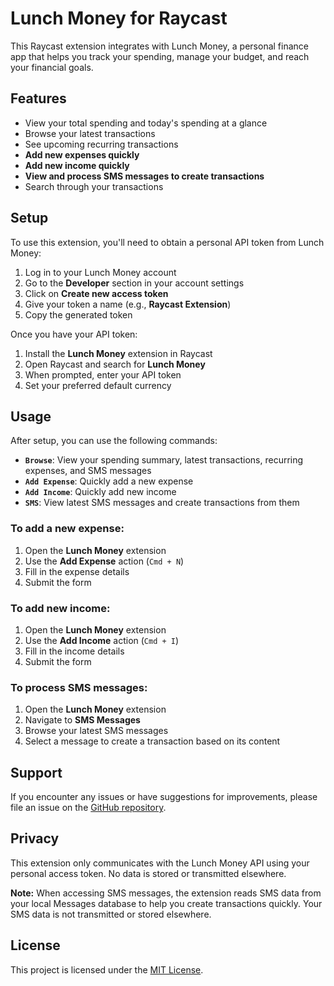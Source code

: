 # Lunch Money for Raycast

This Raycast extension integrates with Lunch Money, a personal finance app that helps you track your spending, manage your budget, and reach your financial goals.

## Features

- View your total spending and today's spending at a glance
- Browse your latest transactions
- See upcoming recurring transactions
- **Add new expenses quickly**
- **Add new income quickly**
- **View and process SMS messages to create transactions**
- Search through your transactions

## Setup

To use this extension, you'll need to obtain a personal API token from Lunch Money:

1. Log in to your Lunch Money account
2. Go to the **Developer** section in your account settings
3. Click on **Create new access token**
4. Give your token a name (e.g., **Raycast Extension**)
5. Copy the generated token

Once you have your API token:

1. Install the **Lunch Money** extension in Raycast
2. Open Raycast and search for **Lunch Money**
3. When prompted, enter your API token
4. Set your preferred default currency

## Usage

After setup, you can use the following commands:

- **`Browse`**: View your spending summary, latest transactions, recurring expenses, and SMS messages
- **`Add Expense`**: Quickly add a new expense
- **`Add Income`**: Quickly add new income
- **`SMS`**: View latest SMS messages and create transactions from them

### To add a new expense:

1. Open the **Lunch Money** extension
2. Use the **Add Expense** action (`Cmd + N`)
3. Fill in the expense details
4. Submit the form

### To add new income:

1. Open the **Lunch Money** extension
2. Use the **Add Income** action (`Cmd + I`)
3. Fill in the income details
4. Submit the form

### To process SMS messages:

1. Open the **Lunch Money** extension
2. Navigate to **SMS Messages**
3. Browse your latest SMS messages
4. Select a message to create a transaction based on its content

## Support

If you encounter any issues or have suggestions for improvements, please file an issue on the [GitHub repository](https://github.com/mustafa96m/raycast-lunchmoney/issues).

## Privacy

This extension only communicates with the Lunch Money API using your personal access token. No data is stored or transmitted elsewhere.

**Note:** When accessing SMS messages, the extension reads SMS data from your local Messages database to help you create transactions quickly. Your SMS data is not transmitted or stored elsewhere.

## License

This project is licensed under the [MIT License](LICENSE).
